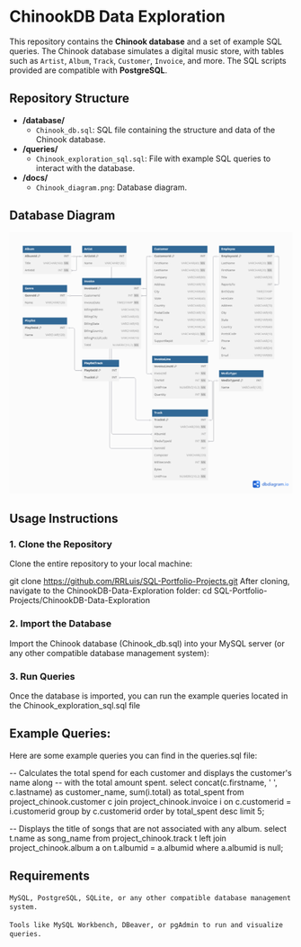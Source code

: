 # ChinookDB Data Exploration
This repository contains the **Chinook database** and a set of example SQL queries. The Chinook database simulates a digital music store, with tables such as `Artist`, `Album`, `Track`, `Customer`, `Invoice`, and more. The SQL scripts provided are compatible with **PostgreSQL**.

## Repository Structure

- **/database/**
  - `Chinook_db.sql`: SQL file containing the structure and data of the Chinook database.
- **/queries/**
  - `Chinook_exploration_sql.sql`: File with example SQL queries to interact with the database.
- **/docs/**
  - `Chinook_diagram.png`: Database diagram.

## Database Diagram

![Chinook Database Diagram](Chinook_diagram.png)

## Usage Instructions

### 1. Clone the Repository
Clone the entire repository to your local machine:

git clone https://github.com/RRLuis/SQL-Portfolio-Projects.git
After cloning, navigate to the ChinookDB-Data-Exploration folder:
cd SQL-Portfolio-Projects/ChinookDB-Data-Exploration

### 2. Import the Database

Import the Chinook database (Chinook_db.sql) into your MySQL server (or any other compatible database management system):

### 3. Run Queries

Once the database is imported, you can run the example queries located in the Chinook_exploration_sql.sql file


## Example Queries: 
Here are some example queries you can find in the queries.sql file:

-- Calculates the total spend for each customer and displays the customer's name along
-- with the total amount spent.
select  concat(c.firstname, ' ', c.lastname) as customer_name, sum(i.total) as total_spent
from project_chinook.customer c 
join project_chinook.invoice i on c.customerid = i.customerid 
group by c.customerid
order by total_spent desc
limit 5;

-- Displays the title of songs that are not associated with any album.
select t.name as song_name
from project_chinook.track t 
left join project_chinook.album a on t.albumid = a.albumid 
where a.albumid is null;


## Requirements

    MySQL, PostgreSQL, SQLite, or any other compatible database management system.

    Tools like MySQL Workbench, DBeaver, or pgAdmin to run and visualize queries.
